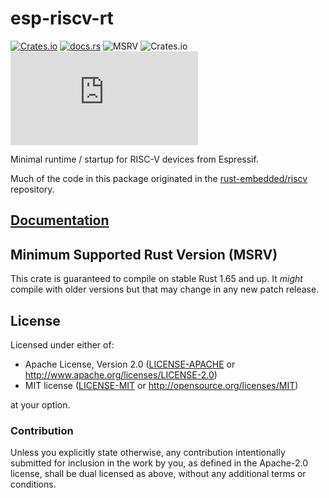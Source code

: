 # esp-riscv-rt

[![Crates.io](https://img.shields.io/crates/v/esp-riscv-rt?labelColor=1C2C2E&color=C96329&logo=Rust&style=flat-square)](https://crates.io/crates/esp-riscv-rt)
[![docs.rs](https://img.shields.io/docsrs/esp-riscv-rt?labelColor=1C2C2E&color=C96329&logo=rust&style=flat-square)](https://docs.rs/esp-riscv-rt)
![MSRV](https://img.shields.io/badge/MSRV-1.60-blue?labelColor=1C2C2E&style=flat-square)
![Crates.io](https://img.shields.io/crates/l/esp-riscv-rt?labelColor=1C2C2E&style=flat-square)
[![Matrix](https://img.shields.io/matrix/esp-rs:matrix.org?label=join%20matrix&labelColor=1C2C2E&color=BEC5C9&logo=matrix&style=flat-square)](https://matrix.to/#/#esp-rs:matrix.org)

Minimal runtime / startup for RISC-V devices from Espressif.

Much of the code in this package originated in the [rust-embedded/riscv] repository.

[rust-embedded/riscv]: https://github.com/rust-embedded/riscv

## [Documentation](https://docs.rs/crate/esp-riscv-rt)

## Minimum Supported Rust Version (MSRV)

This crate is guaranteed to compile on stable Rust 1.65 and up. It _might_
compile with older versions but that may change in any new patch release.

## License

Licensed under either of:

- Apache License, Version 2.0 ([LICENSE-APACHE](../LICENSE-APACHE) or http://www.apache.org/licenses/LICENSE-2.0)
- MIT license ([LICENSE-MIT](../LICENSE-MIT) or http://opensource.org/licenses/MIT)

at your option.

### Contribution

Unless you explicitly state otherwise, any contribution intentionally submitted for inclusion in
the work by you, as defined in the Apache-2.0 license, shall be dual licensed as above, without
any additional terms or conditions.
